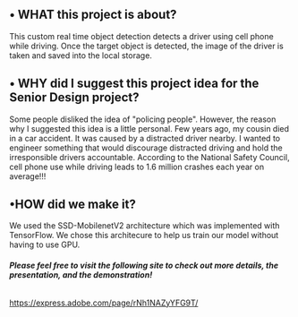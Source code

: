 ## •	WHAT this project is about? 
This custom real time object detection detects a driver using cell phone while driving. Once the target object is detected, the image of the driver is taken and saved into the local storage. 


## •	WHY did I suggest this project idea for the Senior Design project?
Some people disliked the idea of "policing people". However, the reason why I suggested this idea is a little personal. Few years ago, my cousin died in a car accident. It was caused by a distracted driver nearby. I wanted to engineer something that would discourage distracted driving and hold the irresponsible drivers accountable. According to the National Safety Council, cell phone use while driving leads to 1.6 million crashes each year on average!!!


## •HOW did we make it? 
We used the SSD-MobilenetV2 architecture which was implemented with TensorFlow. We chose this architecure to help us train our model without having to use GPU. 







###### **Please feel free to visit the following site to check out more details, the presentation, and the demonstration!**

https://express.adobe.com/page/rNh1NAZyYFG9T/
